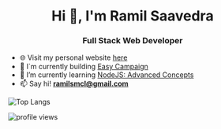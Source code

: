 <h1 align="center">Hi 👋, I'm Ramil Saavedra</h1>
<h3 align="center">Full Stack Web Developer</h3>


- 🌐 Visit my personal website [here](https://www.jetdev.info/)
- 🔨 I`m currently building [Easy Campaign](https://github.com/ramilsaavedra/easy-campaign)
- 🌱 I’m currently learning [NodeJS: Advanced Concepts](https://www.udemy.com/course/advanced-node-for-developers/)
- 📫 Say hi! **ramilsmcl@gmail.com**

![Top Langs](https://github-readme-stats.vercel.app/api/top-langs/?username=ramilsaavedra&langs_count=8&hide=shell&layout=compact&theme=dark)

![profile views](https://komarev.com/ghpvc/?username=ramilsaavedra&style=for-the-badge&color=lightgrey)
<!--
**ramilsaavedra/ramilsaavedra** is a ✨ _special_ ✨ repository because its `README.md` (this file) appears on your GitHub profile.

Here are some ideas to get you started:


- 🌱 I’m currently learning ...
- 👯 I’m looking to collaborate on ...
- 🤔 I’m looking for help with ...
- 💬 Ask me about ...
- 📫 How to reach me: ...
- 😄 Pronouns: ...
- ⚡ Fun fact: ...
-->
